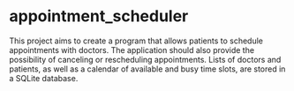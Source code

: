 # appointment_scheduler

This project aims to create a program that allows patients to schedule appointments with doctors. The application should also provide the possibility of canceling or rescheduling appointments. Lists of doctors and patients, as well as a calendar of available and busy time slots, are stored in a SQLite database.
